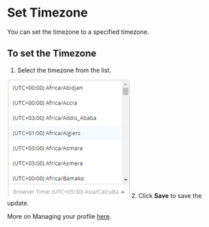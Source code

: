 # Set Timezone

You can set the timezone to a specified timezone.

## To set the Timezone

1. Select the timezone from the list.

![Set Timezone](imgs/set-timezone.png) 
2. Click **Save** to save the update.

More on Managing your profile [here](Account-Settings.md).
